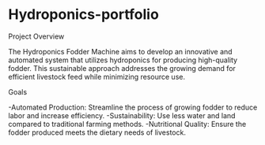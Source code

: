 # Hydroponics-portfolio
Project Overview

The Hydroponics Fodder Machine aims to develop an innovative and automated system that utilizes hydroponics for producing high-quality fodder. This sustainable approach addresses the growing demand for efficient livestock feed while minimizing resource use.

Goals

-Automated Production: Streamline the process of growing fodder to reduce labor and increase efficiency.
-Sustainability: Use less water and land compared to traditional farming methods.
-Nutritional Quality: Ensure the fodder produced meets the dietary needs of livestock.
